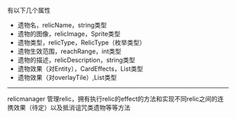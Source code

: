 有以下几个属性
- 遗物名，relicName，string类型
- 遗物的图像，relicImage，Sprite类型
- 遗物类型，relicType，RelicType（枚举类型）
- 遗物生效范围，reachRange，int类型
- 遗物的描述，relicDescription，string类型
- 遗物效果（对Entity），CardEffects，List<CardEffect>类型 
- 遗物效果（对overlayTile）,List<TerrinEffect>类型




---

relicmanager 管理relic，拥有执行relic的effect的方法和实现不同relic之间的连携效果（待定）以及抵消诅咒类遗物等等方法

